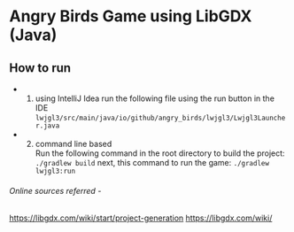 # Angry Birds Game using LibGDX (Java)
## How to run
- 1) using IntelliJ Idea
     run the following file using the run button in the IDE
     ```lwjgl3/src/main/java/io/github/angry_birds/lwjgl3/Lwjgl3Launcher.java```
- 2) command line based     
     Run the following command in the root directory to build the project:
     ```./gradlew build```
     next, this command to run the game:
     ```./gradlew lwjgl3:run```


###### Online sources referred - 
https://libgdx.com/wiki/start/project-generation
https://libgdx.com/wiki/
